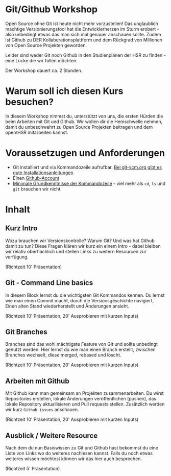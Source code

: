 # Git/Github Workshop
Open Source ohne Git ist heute nicht mehr vorzustellen! Das unglaublich mächtige Versionierungstool hat die Entwicklerherzen im Sturm erobert - also unbedingt etwas das man sich mal genauer anschauen sollte. Zudem ist Github zu DER Kollaberationsplattform und dem Rückgrad von Millionen von Open Source Projekten geworden.

Leider sind weder Git noch Github in den Studienplänen der HSR zu finden - eine Lücke die wir füllen möchten.

Der Workshop dauert ca. 2 Stunden.

# Warum soll ich diesen Kurs besuchen?

In diesem Workshop nimmst du, unterstützt von uns, die ersten Hürden die beim Arbeiten mit Git und Github.
Wir wollen dir die Hemschwelle nehmen, damit du unbeschwehrt zu Open Source Projekten beitragen und dem open\HSR mitarbeiten kannst.


# Voraussetzugen und Anforderungen

* Git installiert und via Kommandozeile aufrufbar. [Bei git-scm.org gibt es gute Installationsanleitungen](TODO)
* Einen [Github-Account](https://github.com/)
* [Minimale Grundkenntnisse der Kommandozeile](https://wiki.ubuntuusers.de/Shell/Einf%C3%BChrung/) - viel mehr als `cd`, `ls` und `git` brauchen wir nicht.

# Inhalt

## Kurz Intro
Wozu brauchen wir Versionskontrolle? Warum Git? Und was hat Github damit zu tun?
Diese Fragen klären wir kurz ein einem Intro - dabei bleiben wir relativ oberflächlich und stellen Links zu weitern Resourcen zur verfügung.

(Richtzeit 10' Präsentation)


## Git - Command Line basics 
In diesem Block lernst du die wichtigsten Git Kommandos kennen. Du lernst wie man einen Commit macht, durch die
Versionsgeschichte navigiert, Einen alten Stand wiederherstellt und Änderungen ansieht.

(Richtzeit 10' Präsentation, 20' Ausprobieren mit kurzen Inputs)

## Git Branches
Branches sind das wohl mächtigste Feature von Git und sollte unbedingt genutzt werden. Hier lernst du wie man
einen Branch erstellt, zwischen Branches wechselt, diese merged, rebased und löscht.

(Richtzeit 10' Präsentation, 20' Ausprobieren mit kurzen Inputs)


## Arbeiten mit Github
Mit Github kann man gemeinsam an Projekten zusammenarbeiten. Du wirst Repositories erstellen, lokale Änderungen veröffentlichen (pushen),
das lokale Repository aktuallisieren und Pull requests stellen. Zusätzlich werden wir kurz `Github issues` anschauen.

(Richtzeit 10' Präsentation, 20' Ausprobieren mit kurzen Inputs)


## Ausblick / Weitere Resource
Nach dem du nun Basiswissen zu Git und Github hast bekommst du eine Liste von Links wo do weiteres nachlesen kannst.
Falls du noch etwas weiteres wissen möchtest können wir das hier auch besprechen.

(Richtzeit 5' Präsentation)
